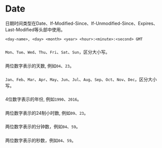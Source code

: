 # Date

日期时间类型在Date、If-Modified-Since、If-Unmodified-Since、Expires、Last-Modified等头部中使用。

```
<day-name>, <day> <month> <year> <hour>:<minute>:<second> GMT
```

##### <day-name>
 
`Mon`、`Tue`、`Wed`、`Thu`、`Fri`、`Sat`、`Sun`，区分大小写。

##### <day>

两位数字表示的天数, 例如`04`、`23`。

##### <month>

`Jan`、`Feb`、`Mar`、`Apr`、`May`、`Jun`、`Jul`、`Aug`、`Sep`、`Oct`、`Nov`、`Dec`，区分大小写。

##### <year>

4位数字表示的年份, 例如`1990`、`2016`。

##### <hour>

两位数字表示的24制小时数, 例如`09`、`23`。

##### <minute>

两位数字表示的分钟数，例如`04`、`59`。

##### <second>

两位数字表示的秒数，例如`04`、`59`。
